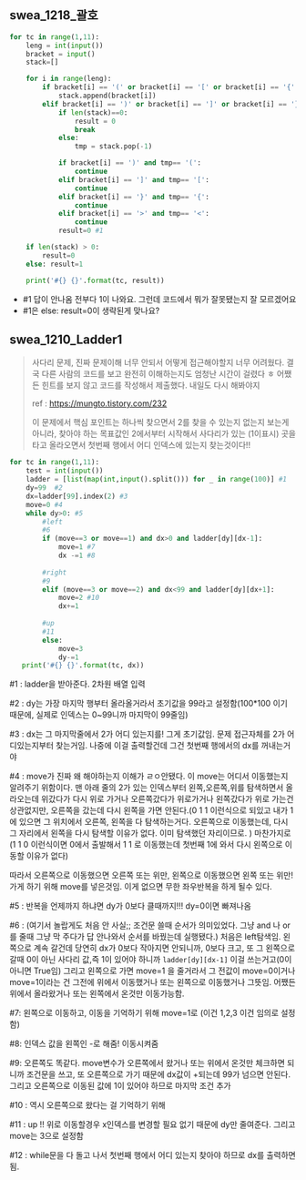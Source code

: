 ## swea_1218_괄호

```python
for tc in range(1,11):
    leng = int(input())
    bracket = input()
    stack=[]

    for i in range(leng):
        if bracket[i] == '(' or bracket[i] == '[' or bracket[i] == '{' or bracket[i] == '<':
            stack.append(bracket[i])
        elif bracket[i] == ')' or bracket[i] == ']' or bracket[i] == '}' or bracket[i] == '>':
            if len(stack)==0:
                result = 0
                break
            else:
                tmp = stack.pop(-1)

            if bracket[i] == ')' and tmp== '(':
                continue
            elif bracket[i] == ']' and tmp== '[':
                continue
            elif bracket[i] == '}' and tmp== '{':
                continue
            elif bracket[i] == '>' and tmp== '<':
                continue
            result=0 #1

    if len(stack) > 0:
        result=0
    else: result=1

    print('#{} {}'.format(tc, result))
```

- #1 답이 안나옴 전부다 1이 나와요. 그런데 코드에서 뭐가 잘못됐는지 잘 모르겠어요
- #1은 else: result=0이 생략된게 맞나요? 







## swea_1210_Ladder1

> 사다리 문제, 진짜 문제이해 너무 안되서 어떻게 접근해야할지 너무 어려웠다. 결국 다른 사람의 코드를 보고  완전히 이해하는지도 엄청난 시간이 걸렸다 ㅎ 어쨌든 힌트를 보지 않고 코드를 작성해서 제출했다. 내일도 다시 해봐야지
>
> ref : https://mungto.tistory.com/232
>
> 이 문제에서 핵심 포인트는 하나씩 찾으면서 2를 찾을 수 있는지 없는지 보는게 아니라, 찾아야 하는 목표값인 2에서부터 시작해서 사다리가 있는 (1이표시) 곳을 타고 올라오면서 첫번째 행에서 어디 인덱스에 있는지 찾는것이다!!  

```python
for tc in range(1,11):
    test = int(input())
    ladder = [list(map(int,input().split())) for _ in range(100)] #1
    dy=99  #2
    dx=ladder[99].index(2) #3
    move=0 #4
    while dy>0: #5
        #left
        #6
        if (move==3 or move==1) and dx>0 and ladder[dy][dx-1]:
            move=1 #7
            dx -=1 #8
        	
        #right
        #9
        elif (move==3 or move==2) and dx<99 and ladder[dy][dx+1]:
            move=2 #10
            dx+=1
        
        #up
        #11
        else:
            move=3
            dy-=1
   print('#{} {}'.format(tc, dx))
```



#1 : ladder을 받아준다. 2차원 배열 입력

#2 : dy는 가장 마지막 행부터 올라올거라서 초기값을 99라고 설정함(100*100 이기 때문에, 실제로 인덱스는 0~99니까 마지막이 99줄임)

#3 : dx는 그 마지막줄에서 2가 어디 있는지를! 그게 초기값임. 문제 접근자체를 2가 어디있는지부터 찾는거임. 나중에 이걸 출력할건데 그건 첫번째 행에서의 dx를 꺼내는거야

#4 : move가 진짜 왜 해야하는지 이해가 ㄹㅇ안됐다. 이 move는 어디서 이동했는지 알려주기 위함이다. 맨 아래 줄의 2가 있는 인덱스부터 왼쪽,오른쪽,위를 탐색하면서 올라오는데 위갔다가 다시 위로 가거나 오른쪽갔다가 위로가거나  왼쪽갔다가 위로 가는건 상관없지만, 오른쪽을 갔는데 다시 왼쪽을 가면 안된다.(0 1 1 이런식으로 되있고 내가 1에 있으면 그 위치에서 오른쪽, 왼쪽을 다 탐색하는거다. 오른쪽으로 이동했는데, 다시 그 자리에서 왼쪽을 다시 탐색할 이유가 없다. 이미 탐색했던 자리이므로. ) 마찬가지로 (1 1 0 이런식이면 0에서 출발해서 1 1 로 이동했는데 첫번째 1에 와서 다시 왼쪽으로 이동할 이유가 없다)

따라서 오른쪽으로 이동했으면 오른쪽 또는 위만, 왼쪽으로 이동했으면 왼쪽 또는 위만! 가게 하기 위해 move를 넣은것임. 이게 없으면 무한 좌우반복을 하게 될수 있다.

#5 : 반복을 언제까지 하냐면 dy가 0보다 클때까지!!! dy=0이면 빠져나옴

#6 : (여기서 놀랍게도 처음 안 사실;; 조건문 쓸때 순서가 의미있었다. 그냥 and 나 or를 줄때 그냥 막 주다가 답 안나와서 순서를 바꿨는데 실행됐다.) 처음은 left탐색임. 왼쪽으로 계속 갈건데 당연히 dx가 0보다 작아지면 안되니까, 0보다 크고, 또 그 왼쪽으로 갈때 0이 아닌 사다리 값,즉 1이 있어야 하니까 `ladder[dy][dx-1]` 이걸 쓰는거고(0이 아니면 True임) 그리고 왼쪽으로 가면 move=1 을 줄거라서 그 전값이 move=0이거나 move=1이라는 건 그전에 위에서 이동했거나 또는 왼쪽으로 이동했거나 그뜻임. 어쨌든 위에서 올라왔거나 또는 왼쪽에서 온것만 이동가능함. 

#7: 왼쪽으로 이동하고, 이동을 기억하기 위해 move=1로 (이건 1,2,3 이건 임의로 설정함)

#8: 인덱스 값을 왼쪽인 -로  해줌! 이동시켜줌

#9: 오른쪽도 똑같다. move변수가 오른쪽에서 왔거나 또는 위에서 온것만 체크하면 되니까 조건문을 쓰고, 또 오른쪽으로 가기 때문에 dx값이 +되는데 99가 넘으면 안된다. 그리고 오른쪽으로 이동된 값에 1이 있어야 하므로 마지막 조건 추가 

#10 : 역시 오른쪽으로 왔다는 걸 기억하기 위해

#11 : up !! 위로 이동할경우 x인덱스를 변경할 필요 없기 때문에 dy만 줄여준다. 그리고 move는 3으로 설정함

#12 : while문을 다 돌고 나서 첫번째 행에서 어디 있는지 찾아야 하므로 dx를 출력하면 됨.